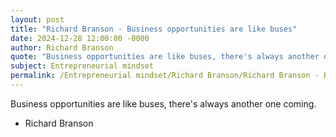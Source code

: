```yaml
---
layout: post
title: "Richard Branson - Business opportunities are like buses"
date: 2024-12-28 12:00:00 -0000
author: Richard Branson
quote: "Business opportunities are like buses, there's always another one coming."
subject: Entrepreneurial mindset
permalink: /Entrepreneurial mindset/Richard Branson/Richard Branson - Business opportunities are like buses
---
```


Business opportunities are like buses, there's always another one coming.

- Richard Branson
